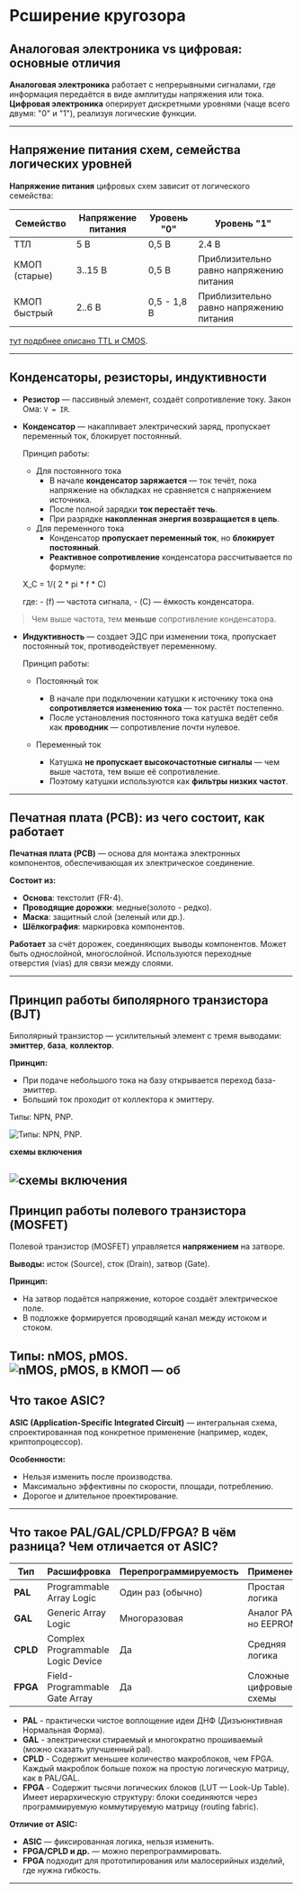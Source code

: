 # Рсширение кругозора

## Аналоговая электроника vs цифровая: основные отличия

**Аналоговая электроника** работает с непрерывными сигналами, где информация передаётся в виде амплитуды напряжения или тока.
**Цифровая электроника** оперирует дискретными уровнями (чаще всего двумя: "0" и "1"), реализуя логические функции.

---

##  Напряжение питания схем, семейства логических уровней


**Напряжение питания** цифровых схем зависит от логического семейства:

| Семейство     | Напряжение питания | Уровень "0" | Уровень "1" |
|---------------|--------------------|-------------|--------------------|
| ТТЛ           | 5 В                | 0,5 В       | 2.4 В              |
| КМОП (старые) | 3..15 В            | 0,5 В       | 	Приблизительно равно напряжению питания             |
| КМОП быстрый  | 2..6  В            | 0,5 - 1,8 В | 	Приблизительно равно напряжению питания   |



[тут подрбнее описано TTL и CMOS](https://academy.evolvector.ru/index.php?route=product/product&product_id=70).

---

##  Конденсаторы, резисторы, индуктивности

- **Резистор** — пассивный элемент, создаёт сопротивление току. Закон Ома: `V = IR`.
- **Конденсатор** — накапливает электрический заряд, пропускает переменный ток, блокирует постоянный.

    Принцип работы:
    * Для постоянного тока
        - В начале **конденсатор заряжается** — ток течёт, пока напряжение на обкладках не сравняется с напряжением источника.
        - После полной зарядки **ток перестаёт течь**.
        - При разрядке **накопленная энергия возвращается в цепь**.
    * Для переменного тока
        - Конденсатор **пропускает переменный ток**, но **блокирует постоянный**.
        - **Реактивное сопротивление** конденсатора рассчитывается по формуле:

    X_C = 1/( 2 * pi * f * C)

    где:
        - \(f\) — частота сигнала,
        - \(C\) — ёмкость конденсатора.

> Чем выше частота, тем **меньше** сопротивление конденсатора.

- **Индуктивность** — создает ЭДС при изменении тока, пропускает постоянный ток, противодействует переменному.

    Принцип работы:

    * Постоянный ток
        - В начале при подключении катушки к источнику тока она **сопротивляется изменению тока** — ток растёт постепенно.
        - После установления постоянного тока катушка ведёт себя как **проводник** — сопротивление почти нулевое.

    * Переменный ток
        - Катушка **не пропускает высокочастотные сигналы** — чем выше частота, тем выше её сопротивление.
        - Поэтому катушки используются как **фильтры низких частот**.
---

##  Печатная плата (PCB): из чего состоит, как работает

**Печатная плата (PCB)** — основа для монтажа электронных компонентов, обеспечивающая их электрическое соединение.

**Состоит из:**
- **Основа**:  текстолит (FR-4).
- **Проводящие дорожки**: медные(золото - редко).
- **Маска**: защитный слой (зеленый или др.).
- **Шёлкография**: маркировка компонентов.

**Работает** за счёт дорожек, соединяющих выводы компонентов. Может быть однослойной, многослойной. Используются переходные отверстия (vias) для связи между слоями.

---

##  Принцип работы биполярного транзистора (BJT)

Биполярный транзистор — усилительный элемент с тремя выводами: **эмиттер**, **база**, **коллектор**.

**Принцип:**
- При подаче небольшого тока на базу открывается переход база-эмиттер.
- Больший ток проходит от коллектора к эмиттеру.

Типы: NPN, PNP.

![Типы: NPN, PNP.](https://electroandi.ru/images/printsip-raboty-bipolyarnogo-tranzistora/printsip-raboty-bipolyarnogo-tranzistora-1.jpg)

**схемы включения**

![схемы включения](https://eandc.ru/upload/medialibrary/c17/c1747674d0704bc209128497f26e7048.jpg)
---

##  Принцип работы полевого транзистора (MOSFET)

Полевой транзистор (MOSFET) управляется **напряжением** на затворе.

**Выводы:** исток (Source), сток (Drain), затвор (Gate).

**Принцип:**
- На затвор подаётся напряжение, которое создаёт электрическое поле.
- В подложке формируется проводящий канал между истоком и стоком.

Типы: nMOS, pMOS.
![nMOS, pMOS, в КМОП — об](https://www.ruselectronic.com/wp-content/uploads/2017/02/MOSFET_building.jpg)
---

##  Что такое ASIC?

**ASIC (Application-Specific Integrated Circuit)** — интегральная схема, спроектированная под конкретное применение (например, кодек, криптопроцессор).

**Особенности:**
- Нельзя изменить после производства.
- Максимально эффективны по скорости, площади, потреблению.
- Дорогое и длительное проектирование.

---

##  Что такое PAL/GAL/CPLD/FPGA? В чём разница? Чем отличается от ASIC?

| Тип           | Расшифровка                        | Перепрограммируемость | Применение               |
|---------------|-------------------------------------|------------------------|--------------------------|
| **PAL**       | Programmable Array Logic           | Один раз (обычно)      | Простая логика           |
| **GAL**       | Generic Array Logic                | Многоразовая           | Аналог PAL, но EEPROM    |
| **CPLD**      | Complex Programmable Logic Device  | Да                     | Средняя логика           |
| **FPGA**      | Field-Programmable Gate Array      | Да                     | Сложные цифровые схемы   |


- **PAL**  -  практически чистое воплощение идеи ДНФ (Дизъюнктивная Нормальная Форма).
- **GAL**  - электрически стираемый и многократно прошиваемый (можно сказать улучшенный pal).
- **CPLD** - Содержит меньшее количество макроблоков, чем FPGA. Каждый макроблок больше похож на простую логическую матрицу, как в PAL/GAL.
- **FPGA** - Содержит тысячи логических блоков (LUT — Look-Up Table). Имеет иерархическую структуру: блоки соединяются через программируемую коммутируемую матрицу (routing fabric).

**Отличие от ASIC:**
- **ASIC** — фиксированная логика, нельзя изменить.
- **FPGA/CPLD и др.** — можно перепрограммировать.
- **FPGA** подходит для прототипирования или малосерийных изделий, где нужна гибкость.

---

